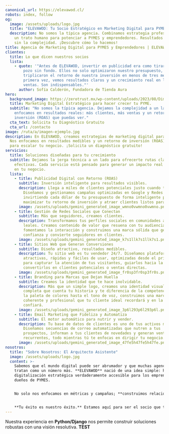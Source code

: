 ```yaml
---
canonical_url: https://elevawod.cl/
robots: index, follow
og:
  image: /assets/uploads/logo.jpg
  title: "ELEVAWOD: Tu Socio Estratégico en Marketing Digital para PYMES"
  description: No somos la típica agencia. Combinamos estrategia profesional con
    un trato humano para potenciar a PYMES y emprendedores. Resultados reales,
    sin la complejidad. ¡Descubre cómo lo hacemos!
title: Agencia de Marketing Digital para PYMES y Emprendedores | ELEVAWOD
clientes:
  title: Lo que dicen nuestros socios
  lista:
    - quote: '"Antes de ELEVAWOD, invertir en publicidad era como tirar dinero a un
        pozo sin fondo. Ellos no solo optimizaron nuestro presupuesto, sino que
        triplicaron el retorno de nuestra inversión en menos de tres meses. Por
        primera vez, vemos resultados claros y un crecimiento real en las
        ventas. Son indispensables."'
      author: Sofía Calderón, Fundadora de Tienda Aura
hero:
  background_image: https://zerotrust.mx/wp-content/uploads/2023/08/Dimensiones-personalizadas-1000x600-px.jpg
  title: Marketing Digital Estratégico para hacer crecer tu PYME.
  subtitle: "No somos la típica agencia. Dejamos la complejidad a un lado y nos
    enfocamos en resultados reales: más clientes, más ventas y un retorno de
    inversión (ROAS) que puedas ver."
  cta_text: Solicita tu Diagnóstico Gratuito
  cta_url: /contacto
image: /ruta/a/imagen-ejemplo.jpg
description: En ELEVAWOD, creamos estrategias de marketing digital para PYMES.
  Nos enfocamos en resultados medibles y un retorno de inversión (ROAS) real
  para escalar tu negocio. ¡Solicita un diagnóstico gratuito!
servicios:
  title: Soluciones diseñadas para tu crecimiento
  subtitle: Dejamos la jerga técnica a un lado para ofrecerte rutas claras y
    efectivas. Cada servicio está pensado para generar un impacto real y medible
    en tu negocio.
  lista:
    - title: Publicidad Digital con Retorno (ROAS)
      subtitle: Inversión inteligente para resultados visibles.
      description: Llega a miles de clientes potenciales justo cuando te necesitan.
        Diseñamos y gestionamos campañas optimizadas en Google y Redes Sociales,
        invirtiendo cada dólar de tu presupuesto de forma inteligente para
        maximizar tu retorno de inversión y atraer clientes listos para comprar.
      image: /assets/uploads/gemini_generated_image_wmno0vwmno0vwmno.png
    - title: Gestión de Redes Sociales que Conectan
      subtitle: Más que seguidores, creamos clientes.
      description: Transformamos tus perfiles sociales en comunidades activas y
        leales. Creamos contenido de valor que resuena con tu audiencia,
        fomentamos la interacción y construimos una marca sólida que genera
        confianza y convierte seguidores en clientes.
      image: /assets/uploads/gemini_generated_image_k7s1llk7s1llk7s1.png
    - title: Sitios Web que Generan Conversiones
      subtitle: Diseño atractivo, resultados medibles.
      description: Tu sitio web es tu vendedor 24/7. Diseñamos plataformas web
        atractivas, rápidas y fáciles de usar, optimizadas desde el primer día
        para capturar la atención de tus visitantes, guiarlos hacia la acción y
        convertirlos en clientes potenciales o ventas directas.
      image: /assets/uploads/gemini_generated_image_fr0sp3fr0sp3fr0s.png
    - title: Branding para Marcas que Dejan Huella
      subtitle: Creamos la identidad que te hace inolvidable.
      description: Más que un simple logo, creamos una identidad visual y verbal
        completa que cuenta tu historia y te diferencia de la competencia. Desde
        la paleta de colores hasta el tono de voz, construimos una marca
        coherente y profesional que tu cliente ideal recordará y en la que
        confiará.
      image: /assets/uploads/gemini_generated_image_3p6l293p6l293p6l.png
    - title: Email Marketing que Fideliza y Automatiza
      subtitle: El motor automático para nutrir y vender.
      description: Tu base de datos de clientes es uno de tus activos más valiosos.
        Diseñamos secuencias de correo automatizadas que nutren a tus
        prospectos, informan a tus clientes de novedades y generan ventas
        recurrentes, todo mientras tú te enfocas en dirigir tu negocio.
      image: /assets/uploads/gemini_generated_image_47fe5h47fe5h47fe.png
nosotros:
  title: "Sobre Nosotros: El Arquitecto Asistente"
  image: /assets/uploads/logo.jpg
  content: >-
    Sabemos que el mundo digital puede ser abrumador y que muchas agencias te
    tratan como un número más. **ELEVAWOD** nació de una idea simple: hacer la
    digitalización estratégica verdaderamente accesible para los emprendedores y
    dueños de PYMES.


    No solo nos enfocamos en métricas y campañas; **construimos relaciones**. Somos un equipo de estrategas y creativos que se involucra de verdad con tu negocio, porque entendemos el esfuerzo que hay detrás de cada emprendimiento. Creemos que la colaboración y la empatía son las herramientas más poderosas para lograr resultados extraordinarios.


    **Tu éxito es nuestro éxito.** Estamos aquí para ser el socio que te acompaña, te entiende y te ayuda a escalar.
---
```

Nuestra experiencia en **Python/Django** nos permite construir soluciones robustas con una visión resolutiva. **TEST**
